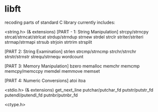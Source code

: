 # libft
recoding parts of standard C library
currently includes:

<string.h> (& extensions)
[PART - 1: String Manipulation]
strcpy/strncpy
strcat/strncat/strlcat
strdup/strndup
strnew
strdel
strclr
striter/striteri
strmap/strmapi
strsub
strjoin
strtrim
strsplit

[PART 2: String Examination]
strlen
strcmp/strncmp
strchr/strrchr
strstr/strnstr
strequ/strnequ
wordcount

[PART 3: Memory Manipulation]
bzero
memalloc
memchr
memcmp
memcpy/memccpy
memdel
memmove
memset

[PART 4: Numeric Conversions]
atoi
itoa

<stdio.h> (& extensions)
get_next_line
putchar/putchar_fd
putstr/putstr_fd
putendl/putendl_fd
putnbr/putnbr_fd

<ctype.h>
